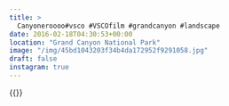 ```yaml
---
title: >
  Canyoneroooo#vsco #VSCOfilm #grandcanyon #landscape
date: 2016-02-18T04:30:53+00:00
location: "Grand Canyon National Park"
image: "/img/45bd1043203f34b4da172952f9291058.jpg"
draft: false
instagram: true
---
```


{{<photo src="/img/45bd1043203f34b4da172952f9291058.jpg">}}

